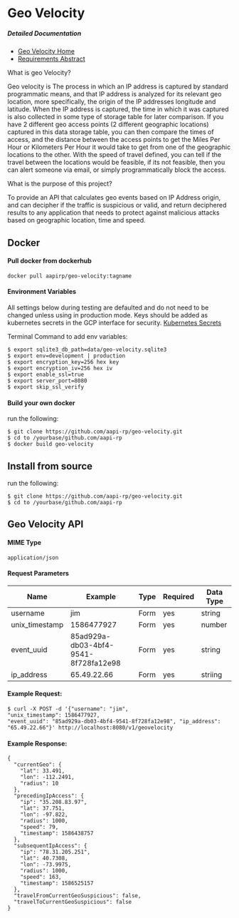 # Geo Velocity

##### Detailed Documentation
- [Geo Velocity Home](https://github.com/aapi-rp/geo-velocity/wiki "Geo Velocity Home")
- [Requirements Abstract](https://github.com/aapi-rp/geo-velocity/wiki/Requirements_Abstract "Requirements Abstract")

What is geo Velocity?

Geo velocity is The process in which an IP address is captured by standard programmatic means, and that IP address is analyzed for its relevant geo location, more specifically, the origin of the IP addresses longitude and latitude. When the IP address is captured, the time in which it was captured is also collected in some type of storage table for later comparison. If you have 2 different geo access points (2 different geographic locations) captured in this data storage table, you can then compare the times of access, and the distance between the access points to get the Miles Per Hour or Kilometers Per Hour it would take to get from one of the geographic locations to the other. With the speed of travel defined, you can tell if the travel between the locations would be feasible, if its not feasible, then you can alert someone via email, or simply programmatically block the access.

What is the purpose of this project?

To provide an API that calculates geo events based on IP Address origin, and can decipher if the traffic is suspicious or valid, and return deciphered results to any application that needs to protect against malicious attacks based on geographic location, time and speed.

## Docker
#### Pull docker from dockerhub
```
docker pull aapirp/geo-velocity:tagname
```

#### Environment Variables

All settings below during testing are defaulted and do not need to be changed unless using in production mode. Keys should be added as kubernetes secrets in the GCP interface for security. [Kubernetes Secrets](https://kubernetes.io/docs/concepts/configuration/secret/ "Kubernetes Secrets")

Terminal Command to add env variables:
```
$ export sqlite3_db_path=data/geo-velocity.sqlite3
$ export env=development | production
$ export encryption_key=256 hex key
$ export encryption_iv=256 hex iv
$ export enable_ssl=true
$ export server_port=8080
$ export skip_ssl_verify
```

#### Build your own docker

run the following:
```
$ git clone https://github.com/aapi-rp/geo-velocity.git
$ cd to /yourbase/github.com/aapi-rp
$ docker build geo-velocity
```

## Install from source
run the following:
```
$ git clone https://github.com/aapi-rp/geo-velocity.git
$ cd to /yourbase/github.com/aapi-rp
```


## Geo Velocity API

#### MIME Type
```
application/json
```

#### Request Parameters

| Name           | Example                              | Type | Required | Data Type |
|----------------|--------------------------------------|------|----------|-----------|
| username       | jim                                  | Form | yes      | string    |
| unix_timestamp | 1586477927                           | Form | yes      | number    |
| event_uuid     | 85ad929a-db03-4bf4-9541-8f728fa12e98 | Form | yes      | string    |
| ip_address     | 65.49.22.66                          | Form | yes      | striing   |


#### Example Request:

```
$ curl -X POST -d '{"username": "jim",
"unix_timestamp": 1586477927,
"event_uuid": "85ad929a-db03-4bf4-9541-8f728fa12e98", "ip_address": "65.49.22.66"}' http://localhost:8080/v1/geovelocity
```

#### Example Response:

```
{
  "currentGeo": {
    "lat": 33.491,
    "lon": -112.2491,
    "radius": 10
  },
  "precedingIpAccess": {
    "ip": "35.208.83.97",
    "lat": 37.751,
    "lon": -97.822,
    "radius": 1000,
    "speed": 79,
    "timestamp": 1586438757
  },
  "subsequentIpAccess": {
    "ip": "78.31.205.251",
    "lat": 40.7308,
    "lon": -73.9975,
    "radius": 1000,
    "speed": 163,
    "timestamp": 1586525157
  },
  "travelFromCurrentGeoSuspicious": false,
  "travelToCurrentGeoSuspicious": false
}
```

